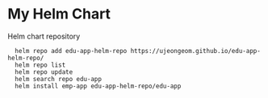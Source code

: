 # My Helm Chart

Helm chart repository

      helm repo add edu-app-helm-repo https://ujeongeom.github.io/edu-app-helm-repo/
      helm repo list
      helm repo update
      helm search repo edu-app
      helm install emp-app edu-app-helm-repo/edu-app

